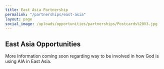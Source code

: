 ```yaml
---
title: East Asia Partnership
permalink: "/partnerships/east-asia"
layout: page
social_image: /uploads/opportunities/partnerships/Postcards%20V3.jpg
---
```


<h2 class="title text-center mb30">East Asia <span class="light first-color">Opportunities</span></h2>

<p>More Information coming soon regarding way to be involved in how God is using AIA in East Asia.</p>